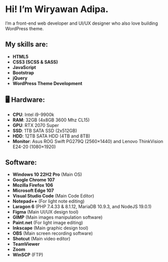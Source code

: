 # Hi! I’m Wiryawan Adipa.

I’m a front-end web developer and UI/UX designer who also love building WordPress theme.

## My skills are:
- **HTML5**
- **CSS3 (SCSS & SASS)**
- **JavaScript**
- **Bootstrap**
- **jQuery**
- **WordPress Theme Development**

 ## :desktop_computer: Hardware:
- **CPU**: Intel i9-9900k
- **RAM**: 32GB (4x8GB 3600 Mhz CL15)
- **GPU**: RTX 2070 Super
- **SSD**: 1TB SATA SSD (2x512GB)
- **HDD**: 12TB SATA HDD (4TB and 8TB)
- **Monitor**: Asus ROG Swift PG279Q (2560×1440) and Lenovo ThinkVision E24-20 (1080×1920)

## Software:
- **Windows 10 22H2 Pro** (Main OS)
- **Google Chrome 107**
- **Mozilla Firefox 106**
- **Microsoft Edge 107**
- **Visual Studio Code** (Main Code Editor)
- **Notepad++** (For light note editing)
- **Laragon 6** (PHP 7.4.33 & 8.1.12, MariaDB 10.9.3, and NodeJS 19.0.1)
- **Figma** (Main UI/UX design tool)
- **GIMP** (Main images manipulation software)
- **Paint.net** (For light image editing)
- **Inkscape** (Main graphic design tool)
- **OBS** (Main screen recording software)
- **Shotcut** (Main video editor)
- **TeamViewer**
- **Zoom**
- **WinSCP** (FTP)

<!--
**wiryawanadipa/wiryawanadipa** is a ✨ _special_ ✨ repository because its `README.md` (this file) appears on your GitHub profile.

Here are some ideas to get you started:

- 🔭 I’m currently working on ...
- 🌱 I’m currently learning ...
- 👯 I’m looking to collaborate on ...
- 🤔 I’m looking for help with ...
- 💬 Ask me about ...
- 📫 How to reach me: ...
- 😄 Pronouns: ...
- ⚡ Fun fact: ...
-->
